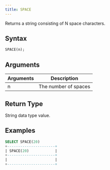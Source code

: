 ```yaml
---
title: SPACE
---
```


Returns a string consisting of N space characters.

## Syntax

```sql
SPACE(n);
```

## Arguments

| Arguments | Description          |
| --------- | -------------------- |
| n         | The number of spaces |

## Return Type

String data type value.

## Examples

```sql
SELECT SPACE(20)
+----------------------+
| SPACE(20)            |
+----------------------+
|                      |
+----------------------+
```
